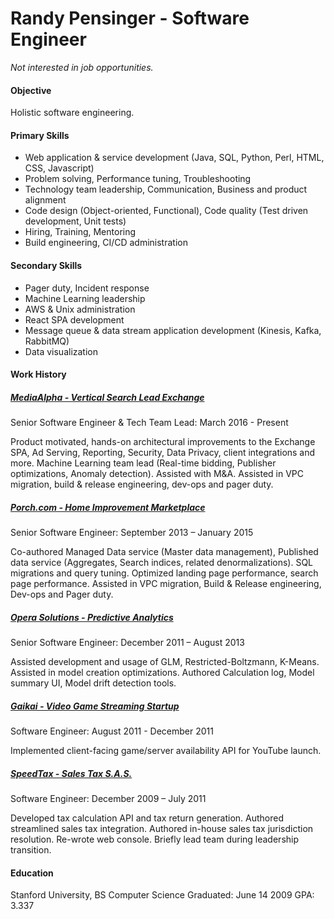 # Randy Pensinger - Software Engineer

*Not interested in job opportunities.*

#### Objective
Holistic software engineering.

#### Primary Skills
* Web application & service development (Java, SQL, Python, Perl, HTML, CSS, Javascript)
* Problem solving, Performance tuning, Troubleshooting
* Technology team leadership, Communication, Business and product alignment
* Code design (Object-oriented, Functional), Code quality (Test driven development, Unit tests)
* Hiring, Training, Mentoring
* Build engineering, CI/CD administration

#### Secondary Skills
* Pager duty, Incident response
* Machine Learning leadership
* AWS & Unix administration
* React SPA development
* Message queue & data stream application development (Kinesis, Kafka, RabbitMQ)
* Data visualization

#### Work History

##### [MediaAlpha - Vertical Search Lead Exchange](https://www.linkedin.com/company/mediaalpha/)
Senior Software Engineer & Tech Team Lead: March 2016 - Present


Product motivated, hands-on architectural improvements to the Exchange SPA, Ad Serving, Reporting, Security, Data Privacy, client integrations and more.
Machine Learning team lead (Real-time bidding, Publisher optimizations, Anomaly detection).
Assisted with M&A.
Assisted in VPC migration, build & release engineering, dev-ops and pager duty.  

##### [Porch.com - Home Improvement Marketplace](https://en.wikipedia.org/wiki/Porch_%28company%29)
Senior Software Engineer: September 2013 – January 2015


Co-authored Managed Data service (Master data management), Published data service (Aggregates, Search indices, related denormalizations).
SQL migrations and query tuning.
Optimized landing page performance, search page performance.
Assisted in VPC migration, Build & Release engineering, Dev-ops and Pager duty.  

##### [Opera Solutions - Predictive Analytics](https://www.linkedin.com/company/operasolutions/)
Senior Software Engineer: December 2011 – August 2013 


Assisted development and usage of GLM, Restricted-Boltzmann, K-Means.
Assisted in model creation optimizations.
Authored Calculation log, Model summary UI, Model drift detection tools.

##### [Gaikai - Video Game Streaming Startup](https://en.wikipedia.org/wiki/Gaikai)
Software Engineer: August 2011 - December 2011


Implemented client-facing game/server availability API for YouTube launch.

##### [SpeedTax - Sales Tax S.A.S.](https://en.wikipedia.org/wiki/SpeedTax)
Software Engineer: December 2009 – July 2011 


Developed tax calculation API and tax return generation.
Authored streamlined sales tax integration.
Authored in-house sales tax jurisdiction resolution.
Re-wrote web console.
Briefly lead team during leadership transition.

#### Education
Stanford University, BS Computer Science
Graduated: June 14 2009 
GPA: 3.337
